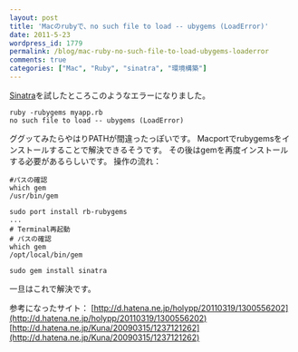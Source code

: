```yaml
---
layout: post
title: 'Macのrubyで、no such file to load -- ubygems (LoadError)'
date: 2011-5-23
wordpress_id: 1779
permalink: /blog/mac-ruby-no-such-file-to-load-ubygems-loaderror
comments: true
categories: ["Mac", "Ruby", "sinatra", "環境構築"]
---
```

[Sinatra](http://www.sinatrarb.com/intro)を試したところこのようなエラーになりました。

```
ruby -rubygems myapp.rb
no such file to load -- ubygems (LoadError)

```

ググッてみたらやはりPATHが間違ったっぽいです。
Macportでrubygemsをインストールすることで解決できるそうです。
その後はgemを再度インストールする必要があるらしいです。
操作の流れ：

```
#パスの確認
which gem
/usr/bin/gem

sudo port install rb-rubygems
...
# Terminal再起動
# パスの確認
which gem
/opt/local/bin/gem

sudo gem install sinatra

```

一旦はこれで解決です。

参考になったサイト：
[http://d.hatena.ne.jp/holypp/20110319/1300556202](http://d.hatena.ne.jp/holypp/20110319/1300556202)
[http://d.hatena.ne.jp/Kuna/20090315/1237121262](http://d.hatena.ne.jp/Kuna/20090315/1237121262)
